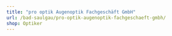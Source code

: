 ```yaml
---
title: "pro optik Augenoptik Fachgeschäft GmbH"
url: /bad-saulgau/pro-optik-augenoptik-fachgeschaeft-gmbh/
shop: Optiker
---
```

